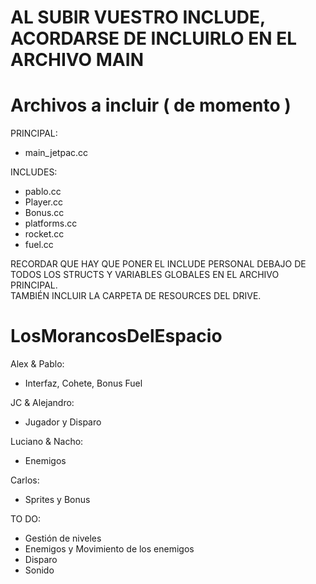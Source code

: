 # AL SUBIR VUESTRO INCLUDE, ACORDARSE DE INCLUIRLO EN EL ARCHIVO MAIN
# Archivos a incluir ( de momento )
PRINCIPAL: 
- main_jetpac.cc

INCLUDES:
- pablo.cc
- Player.cc
- Bonus.cc
- platforms.cc
- rocket.cc
- fuel.cc

RECORDAR QUE HAY QUE PONER EL INCLUDE PERSONAL DEBAJO DE TODOS LOS STRUCTS Y VARIABLES GLOBALES EN EL ARCHIVO PRINCIPAL.    
TAMBIÉN INCLUIR LA CARPETA DE RESOURCES DEL DRIVE.


# LosMorancosDelEspacio

Alex & Pablo:
- Interfaz, Cohete, Bonus Fuel

JC & Alejandro:
- Jugador y Disparo

Luciano & Nacho:
- Enemigos

Carlos:
- Sprites y Bonus

TO DO:
- Gestión de niveles
- Enemigos y Movimiento de los enemigos
- Disparo
- Sonido

